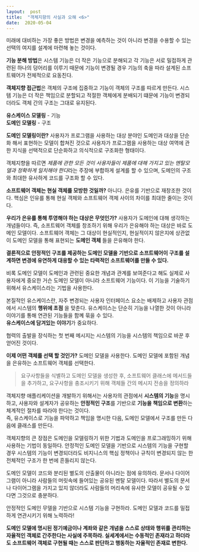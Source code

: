 ```yaml
---
layout:  post
title:  "객체지향의 사실과 오해 <6>"
date:  2020-05-04
---
```


미래에 대비하는 가장 좋은 방법은 변경을 예측하는 것이 아니라 변경을 수용할 수 있는 선택의 여지를 설계에 마련해 놓는 것이다.

**기능 분해 방법**은 시스템 기능은 더 작은 기능으로 분해되고 각 기능은 서로 밀접하게 관련된 하나의 덩어리를 이루기 때문에 기능이 변경될 경우
기능의 축을 따라 설계된 소프트웨어가 전체적으로 요동친다.

**객체지향 접근법**은 객체의 구조에 집중하고 기능이 객체의 구조를 따르게 만든다. 시스템 기능은 더 작은 책임으로 분할되고 적절한 객체에게
분배되기 떄문에 기능이 변경되더라도 객체 간의 구조는 그대로 유지된다.

**유스케이스 모델링** - 기능   
**도메인 모델링** - 구조

**도메인 모델링이란?** 사용자가 프로그램을 사용하는 대상 분야인 도메인과 대상을 단순화 해서 표현하는 모델이 합쳐진 것으로 
사용자가 프로그램을 사용하는 대상 여역에 관한 지식을 선택적으로 단순화하고 의식적으로 구조화한 형태이다.

객체지향을 따르면 *제품에 관한 모든 것이 사용자들이 제품에 대해 가지고 있는 멘탈모델과 정확하게 일치해야 한다*라는 주장에 부합하게 설계를 할
수 있으며, 도메인의 구조와 최대한 유사하게 코드를 구조화 할 수 있다.

**소프트웨어 객체는 현실 객체를 모방한 것일까?** 아니다. 은유를 기반으로 재창조한 것이다. 핵심은 인유를 통해 현실 객체와 소프트웨어 객체 사이의
차이를 최대한 줄이는 것이다.

**우리가 은유를 통해 투영해야 하는 대상은 무엇인가?** 사용자가 도메인에 대해 생각하는 개념들이다. 즉, 소프트웨어 객체를 창조하기 위해
우리가 은유해야 하는 대상은 바로 도메인 모델이다. 소프트웨어 객체는 그 대상이 현실적인지, 현실적이지 않은지에 상관없이 도메인 모델을 통해
표현되는 **도메인 객체** 들을 은유해야 한다.

**결론적으로 안정적인 구조를 제공하는 도메인 모델을 기반으로 소프트웨어이 구조를 설계하면 변경에 유연하게 대응할 수 있는
타력적인 소프트웨어를 만들 수 있다.**

비록 도메인 모델이 도메인과 관련된 중요한 개념과 관계를 보여준다고 해도 실제로 사용자에게 중요한 거슨 도메인 모델이 아니라
소프트웨어 기능이다. 이 기능을 기술하기 위해서 유스케이스라는 기법을 사용한다.

본질적인 유스케이스란, 자주 변경되는 사용자 인터페이스 요소는 배제하고 사용자 관점에서 시스템의 **행위에 초점** 을 맞춘다.
유스케이스는 단순히 기능을 나열한 것이 아니라 이야기를 통해 연관된 기능들을 함꼐 묶을 수 있다.   
**유스케이스에 담겨있는 이야기**가 중요하다.

협력의 출발을 장식하는 첫 번째 메시지는 시스템의 기능을 시스템의 책임으로 바꾼 후 얻어진 것이다.

**이제 어떤 객체를 선택 할 것인가?** 도메인 모델을 사용한다. 도메인 모델에 포함된 개념을 은유하는 소프트웨어 객체를 선택한다.    
> 요구사항들을 식별하고 도메인 모델을 생성한 후, 소프트웨어 클래스에 메서드들을 추가하고, 요구사항을 충조시키기 위해 객체들 간의 메시지 전송을 정의하라

객체지향 애플리케이션을 개발하기 위해서는 사용자의 관점에서 **시스템의 기능**을 명시하고, 사용자와 설계자가 공유하는 **안정적인 구조**를 기반으로
**기능을 책임으로 변환**하는 체계적인 절차를 따라야 한다는 것이다.   
즉, 유스케이스로 기능을 파악하고 책임을 명시한 다음, 도메인 모델에서 구조를 만든 다음에 클래스를 만든다.

객체지향의 큰 장점은 도메인을 모델링하기 위한 기법과 도메인을 프로그래밍하기 위해 사용하는 기법이 동일하다. 안정적인 도메인 모델을
기반으로 시스템의 기능을 구현할 경우 시스템의 기능이 변경되더라도 비지니스의 핵심 정책이나 규칙이 변경되지 않는 한 전체적인 구조가
한 번에 흔들리지 않는다.

도메인 모델이 코드와 분리된 별도의 산출물이 아니라는 점에 유의하라. 문서나 다이어그램이 아니라 사람들의 머릿속에 들어있는 
공유된 멘탈 모델이다.  따라서 별도의 문서나 다이어그램을 가지고 있지 않더라도 사람들의 머리속에 유사한 모델이 공유될 수 있다면 
그것으로 충분하다.

안정적인 도메인 무델을 기반으로 시스템 기능을 구현하라. 도메인 모델과 코드를 밀접하게 연관시키기 위해 노력하라!

**도메인 모델에 명시된 정기예금이나 계좌와 같은 개념을 스스로 상태와 행위를 관리하는 자율적인 객체로 간주한다는 사실에 주목하라.
실세계에서는 수동적인 존재라고 하더라도 소프트웨어 객체로 구현될 때는 스스로 판단하고 행동하는 자율적인 존재로 변한다.**
